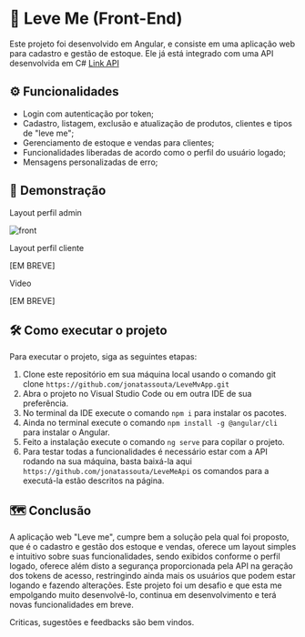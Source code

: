 # 🚀 Leve Me (Front-End)

Este projeto foi desenvolvido em Angular, e consiste em uma aplicação web para cadastro e gestão de estoque. Ele já está integrado com uma API desenvolvida em C# <a href="https://github.com/jonatassouta/LeveMeApi">Link API</a>

## ⚙️ Funcionalidades

* Login com autenticação por token;
* Cadastro, listagem, exclusão e atualização de produtos, clientes e tipos de "leve me";
* Gerenciamento de estoque e vendas para clientes;
* Funcionalidades liberadas de acordo como o perfil do usuário logado;
* Mensagens personalizadas de erro;

## 🔭 Demonstração

Layout perfil admin

![front](https://github.com/jonatassouta/LeveMvApp/assets/44308032/e9fc60ae-3a3c-45b3-a9a7-360f15d487ac)

Layout perfil cliente

[EM BREVE]

Video

[EM BREVE]

## 🛠 Como executar o projeto

Para executar o projeto, siga as seguintes etapas:
1. Clone este repositório em sua máquina local usando o comando git clone ```https://github.com/jonatassouta/LeveMvApp.git```
2. Abra o projeto no Visual Studio Code ou em outra IDE de sua preferência.
3. No terminal da IDE execute o comando ```npm i``` para instalar os pacotes.
4. Ainda no terminal execute o comando ```npm install -g @angular/cli``` para instalar o Angular.
5. Feito a instalação execute o comando ```ng serve``` para copilar o projeto.
6. Para testar todas a funcionalidades é necessário estar com a API rodando na sua máquina, basta baixá-la aqui  ```https://github.com/jonatassouta/LeveMeApi``` os comandos para a executá-la estão descritos na página.

## 🗺 Conclusão

A aplicação web "Leve me", cumpre bem a solução pela qual foi proposto, que é o cadastro e gestão dos estoque e vendas, oferece um layout simples e intuitivo sobre suas funcionalidades, sendo exibidos conforme o perfil logado, oferece além disto a segurança proporcionada pela API na geração dos tokens de acesso, restringindo ainda mais os usuários que podem estar logando e fazendo alterações. Este projeto foi um desafio e que esta me empolgando muito desenvolvê-lo, continua em desenvolvimento e terá novas funcionalidades em breve. 

Criticas, sugestões e feedbacks são bem vindos.
